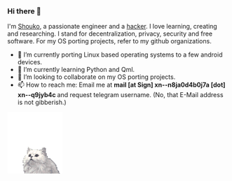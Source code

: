 ### Hi there 👋

I'm [Shouko](https://whatis.techtarget.com/definition/screen-name), a passionate engineer and a [hacker](https://en.wikipedia.org/wiki/Hacker_culture). I love learning, creating and researching. I stand for decentralization, privacy, security and free software. For my OS porting projects, refer to my github organizations.

- 🔭 I’m currently porting Linux based operating systems to a few android devices.
- 🌱 I’m currently learning Python and Qml.
- 👯 I’m looking to collaborate on my OS porting projects.
- 📫 How to reach me: Email me at
<b> mail [at Sign] xn--n8ja0d4b0j7a [dot] xn--q9jyb4c </b>
and request telegram username. (No, that E-Mail address is not gibberish.)

<img src="https://github.com/gibcheesepuffs/gibcheesepuffs/blob/master/images/cat.gif?raw=true"/>
